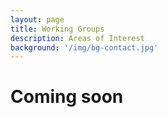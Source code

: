 ```yaml
---
layout: page
title: Working Groups
description: Areas of Interest
background: '/img/bg-contact.jpg'
---
```


# **Coming soon**
